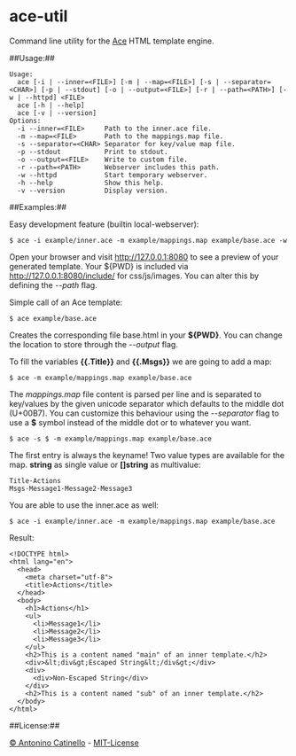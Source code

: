 ace-util
===

Command line utility for the [Ace][ACE] HTML template engine.


##Usage:##

    Usage:
      ace [-i | --inner=<FILE>] [-m | --map=<FILE>] [-s | --separator=<CHAR>] [-p | --stdout] [-o | --output=<FILE>] [-r | --path=<PATH>] [-w | --httpd] <FILE>
      ace [-h | --help]
      ace [-v | --version]
    Options:
      -i --inner=<FILE>     Path to the inner.ace file.
      -m --map=<FILE>       Path to the mappings.map file.
      -s --separator=<CHAR> Separator for key/value map file.
      -p --stdout           Print to stdout.
      -o --output=<FILE>    Write to custom file.
      -r --path=<PATH>      Webserver includes this path.
      -w --httpd            Start temporary webserver.
      -h --help             Show this help.
      -v --version          Display version.


##Examples:##

Easy development feature (builtin local-webserver):

    $ ace -i example/inner.ace -m example/mappings.map example/base.ace -w

Open your browser and visit http://127.0.0.1:8080 to see a preview of your generated template. Your ${PWD} is included via http://127.0.0.1:8080/include/ for css/js/images. You can alter this by defining the *--path* flag.

Simple call of an Ace template:

    $ ace example/base.ace

Creates the corresponding file base.html in your **${PWD}**. You can change the location to store through the *--output* flag.


To fill the variables **{{.Title}}** and **{{.Msgs}}** we are going to add a map:

    $ ace -m example/mappings.map example/base.ace

The *mappings.map* file content is parsed per line and is separated to key/values by the given unicode separator which defaults to the middle dot (U+00B7). You can customize this behaviour using the *--separator* flag to use a **$** symbol instead of the middle dot or to whatever you want.

    $ ace -s $ -m example/mappings.map example/base.ace


The first entry is always the keyname! Two value types are available for the map. **string** as single value or **[]string** as multivalue:

    Title·Actions
    Msgs·Message1·Message2·Message3


You are able to use the inner.ace as well:

    $ ace -i example/inner.ace -m example/mappings.map example/base.ace

Result:

    <!DOCTYPE html>
    <html lang="en">
      <head>
        <meta charset="utf-8">
        <title>Actions</title>
      </head>
      <body>
        <h1>Actions</h1>
        <ul>
          <li>Message1</li>
          <li>Message2</li>
          <li>Message3</li>
        </ul>
        <h2>This is a content named "main" of an inner template.</h2>
        <div>&lt;div&gt;Escaped String&lt;/div&gt;</div>
        <div>
          <div>Non-Escaped String</div>
        </div>
        <h2>This is a content named "sub" of an inner template.</h2>
      </body>
    </html>


##License:##

[&copy; Antonino Catinello][HOME] - [MIT-License][MIT]

[MIT]:https://github.com/catinello/ace-util/blob/master/LICENSE
[HOME]:http://antonino.catinello.eu
[ACE]:https://github.com/yosssi/ace
